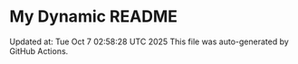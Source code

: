 # My Dynamic README
Updated at: Tue Oct  7 02:58:28 UTC 2025
This file was auto-generated by GitHub Actions.
